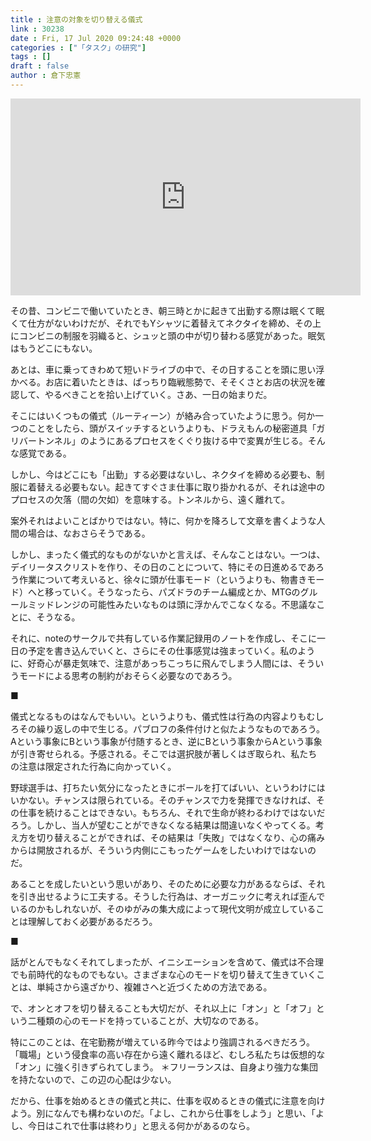 ```yaml
---
title : 注意の対象を切り替える儀式
link : 30238
date : Fri, 17 Jul 2020 09:24:48 +0000
categories : ["「タスク」の研究"]
tags : []
draft : false
author : 倉下忠憲
---
```


<iframe width="560" height="315" src="https://www.youtube.com/embed/AzrsJ-cw7y0" frameborder="0" allow="accelerometer; autoplay; encrypted-media; gyroscope; picture-in-picture" allowfullscreen></iframe>

その昔、コンビニで働いていたとき、朝三時とかに起きて出勤する際は眠くて眠くて仕方がないわけだが、それでもYシャツに着替えてネクタイを締め、その上にコンビニの制服を羽織ると、シュッと頭の中が切り替わる感覚があった。眠気はもうどこにもない。

あとは、車に乗ってきわめて短いドライブの中で、その日することを頭に思い浮かべる。お店に着いたときは、ばっちり臨戦態勢で、そそくさとお店の状況を確認して、やるべきことを拾い上げていく。さあ、一日の始まりだ。

そこにはいくつもの儀式（ルーティーン）が絡み合っていたように思う。何か一つのことをしたら、頭がスイッチするというよりも、ドラえもんの秘密道具「ガリバートンネル」のようにあるプロセスをくぐり抜ける中で変異が生じる。そんな感覚である。

しかし、今はどこにも「出勤」する必要はないし、ネクタイを締める必要も、制服に着替える必要もない。起きてすぐさま仕事に取り掛かれるが、それは途中のプロセスの欠落（間の欠如）を意味する。トンネルから、遠く離れて。

案外それはよいことばかりではない。特に、何かを降ろして文章を書くような人間の場合は、なおさらそうである。

しかし、まったく儀式的なものがないかと言えば、そんなことはない。一つは、デイリータスクリストを作り、その日のことについて、特にその日進めるであろう作業について考えいると、徐々に頭が仕事モード（というよりも、物書きモード）へと移っていく。そうなったら、パズドラのチーム編成とか、MTGのグルールミッドレンジの可能性みたいなものは頭に浮かんでこなくなる。不思議なことに、そうなる。

それに、noteのサークルで共有している作業記録用のノートを作成し、そこに一日の予定を書き込んでいくと、さらにその仕事感覚は強まっていく。私のように、好奇心が暴走気味で、注意があっちこっちに飛んでしまう人間には、そういうモードによる思考の制約がおそらく必要なのであろう。

■

儀式となるものはなんでもいい。というよりも、儀式性は行為の内容よりもむしろその繰り返しの中で生じる。パブロフの条件付けと似たようなものであろう。Aという事象にBという事象が付随するとき、逆にBという事象からAという事象が引き寄せられる。予感される。そこでは選択肢が著しくはぎ取られ、私たちの注意は限定された行為に向かっていく。

野球選手は、打ちたい気分になったときにボールを打てばいい、というわけにはいかない。チャンスは限られている。そのチャンスで力を発揮できなければ、その仕事を続けることはできない。もちろん、それで生命が終わるわけではないだろう。しかし、当人が望むことができなくなる結果は間違いなくやってくる。考え方を切り替えることができれば、その結果は「失敗」ではなくなり、心の痛みからは開放されるが、そういう内側にこもったゲームをしたいわけではないのだ。

あることを成したいという思いがあり、そのために必要な力があるならば、それを引き出せるように工夫する。そうした行為は、オーガニックに考えれば歪んでいるのかもしれないが、そのゆがみの集大成によって現代文明が成立していることは理解しておく必要があるだろう。

■

話がとんでもなくそれてしまったが、イニシエーションを含めて、儀式は不合理でも前時代的なものでもない。さまざまな心のモードを切り替えて生きていくことは、単純さから遠ざかり、複雑さへと近づくための方法である。

で、オンとオフを切り替えることも大切だが、それ以上に「オン」と「オフ」という二種類の心のモードを持っていることが、大切なのである。

特にこのことは、在宅勤務が増えている昨今ではより強調されるべきだろう。「職場」という侵食率の高い存在から遠く離れるほど、むしろ私たちは仮想的な「オン」に強く引きずられてしまう。
＊フリーランスは、自身より強力な集団を持たないので、この辺の心配は少ない。

だから、仕事を始めるときの儀式と共に、仕事を収めるときの儀式に注意を向けよう。別になんでも構わないのだ。「よし、これから仕事をしよう」と思い、「よし、今日はこれで仕事は終わり」と思える何かがあるのなら。